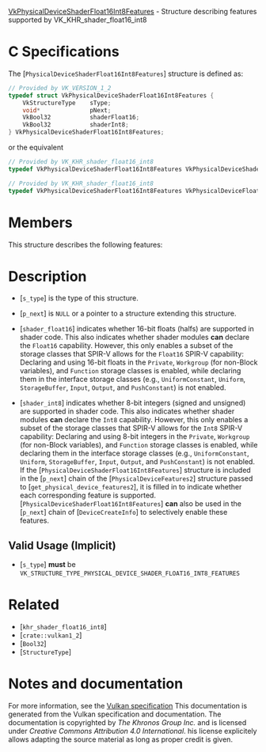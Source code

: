 [VkPhysicalDeviceShaderFloat16Int8Features](https://www.khronos.org/registry/vulkan/specs/1.3-extensions/man/html/VkPhysicalDeviceShaderFloat16Int8Features.html) - Structure describing features supported by VK_KHR_shader_float16_int8

# C Specifications
The [`PhysicalDeviceShaderFloat16Int8Features`] structure is defined as:
```c
// Provided by VK_VERSION_1_2
typedef struct VkPhysicalDeviceShaderFloat16Int8Features {
    VkStructureType    sType;
    void*              pNext;
    VkBool32           shaderFloat16;
    VkBool32           shaderInt8;
} VkPhysicalDeviceShaderFloat16Int8Features;
```
or the equivalent
```c
// Provided by VK_KHR_shader_float16_int8
typedef VkPhysicalDeviceShaderFloat16Int8Features VkPhysicalDeviceShaderFloat16Int8FeaturesKHR;
```

```c
// Provided by VK_KHR_shader_float16_int8
typedef VkPhysicalDeviceShaderFloat16Int8Features VkPhysicalDeviceFloat16Int8FeaturesKHR;
```

# Members
This structure describes the following features:

# Description
- [`s_type`] is the type of this structure.
- [`p_next`] is `NULL` or a pointer to a structure extending this structure.

- [`shader_float16`] indicates whether 16-bit floats (halfs) are supported in shader code. This also indicates whether shader modules  **can**  declare the `Float16` capability. However, this only enables a subset of the storage classes that SPIR-V allows for the `Float16` SPIR-V capability: Declaring and using 16-bit floats in the `Private`, `Workgroup` (for non-Block variables), and `Function` storage classes is enabled, while declaring them in the interface storage classes (e.g., `UniformConstant`, `Uniform`, `StorageBuffer`, `Input`, `Output`, and `PushConstant`) is not enabled.
- [`shader_int8`] indicates whether 8-bit integers (signed and unsigned) are supported in shader code. This also indicates whether shader modules  **can**  declare the `Int8` capability. However, this only enables a subset of the storage classes that SPIR-V allows for the `Int8` SPIR-V capability: Declaring and using 8-bit integers in the `Private`, `Workgroup` (for non-Block variables), and `Function` storage classes is enabled, while declaring them in the interface storage classes (e.g., `UniformConstant`, `Uniform`, `StorageBuffer`, `Input`, `Output`, and `PushConstant`) is not enabled.
If the [`PhysicalDeviceShaderFloat16Int8Features`] structure is included in the [`p_next`] chain of the
[`PhysicalDeviceFeatures2`] structure passed to
[`get_physical_device_features2`], it is filled in to indicate whether each
corresponding feature is supported.
[`PhysicalDeviceShaderFloat16Int8Features`] **can**  also be used in the [`p_next`] chain of
[`DeviceCreateInfo`] to selectively enable these features.
## Valid Usage (Implicit)
-  [`s_type`] **must**  be `VK_STRUCTURE_TYPE_PHYSICAL_DEVICE_SHADER_FLOAT16_INT8_FEATURES`

# Related
- [`khr_shader_float16_int8`]
- [`crate::vulkan1_2`]
- [`Bool32`]
- [`StructureType`]

# Notes and documentation
For more information, see the [Vulkan specification](https://www.khronos.org/registry/vulkan/specs/1.3-extensions/html/vkspec.html)
This documentation is generated from the Vulkan specification and documentation.
The documentation is copyrighted by *The Khronos Group Inc.* and is licensed under *Creative Commons Attribution 4.0 International*.
his license explicitely allows adapting the source material as long as proper credit is given.
        